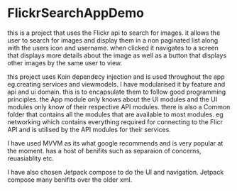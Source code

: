 # FlickrSearchAppDemo

this is a project that uses the Flickr api to search for images. it allows the user to search for images and display them in a non paginated list along with the users icon and username. 
when clicked it navigates to a screen that displays more details about the image as well as a button that displays other images by the same user to view.

this project uses Koin dependecy injection and is used throughout the app eg.creating services and viewmodels. I have modularised it by feature and api and ui domain. this is to encapsulate them to follow good programming principles.
the App module only knows about the UI modules and the UI modules only know of their respective API modules. there is also a Common folder that contains all the modules that are available to most modules. eg networking
which contains everything required for connecting to the Flicr API and is utilised by the API modules for their services. 

I have used MVVM as its what google recommends and is very popular at the moment. has a host of benifits such as separaion of concerns, reuasiablity etc. 

I have also chosen Jetpack compose to do the UI and navigation. Jetpack compose many benifits over the older xml. 
